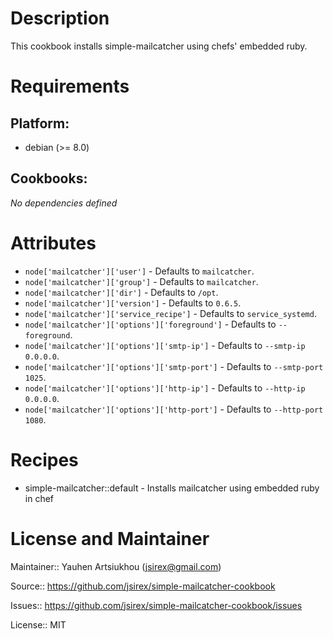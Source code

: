 # Description

This cookbook installs simple-mailcatcher using chefs' embedded ruby.

# Requirements

## Platform:

* debian (>= 8.0)

## Cookbooks:

*No dependencies defined*

# Attributes

* `node['mailcatcher']['user']` -  Defaults to `mailcatcher`.
* `node['mailcatcher']['group']` -  Defaults to `mailcatcher`.
* `node['mailcatcher']['dir']` -  Defaults to `/opt`.
* `node['mailcatcher']['version']` -  Defaults to `0.6.5`.
* `node['mailcatcher']['service_recipe']` -  Defaults to `service_systemd`.
* `node['mailcatcher']['options']['foreground']` -  Defaults to `--foreground`.
* `node['mailcatcher']['options']['smtp-ip']` -  Defaults to `--smtp-ip 0.0.0.0`.
* `node['mailcatcher']['options']['smtp-port']` -  Defaults to `--smtp-port 1025`.
* `node['mailcatcher']['options']['http-ip']` -  Defaults to `--http-ip 0.0.0.0`.
* `node['mailcatcher']['options']['http-port']` -  Defaults to `--http-port 1080`.

# Recipes

* simple-mailcatcher::default - Installs mailcatcher using embedded ruby in chef

# License and Maintainer

Maintainer:: Yauhen Artsiukhou (<jsirex@gmail.com>)

Source:: https://github.com/jsirex/simple-mailcatcher-cookbook

Issues:: https://github.com/jsirex/simple-mailcatcher-cookbook/issues

License:: MIT
